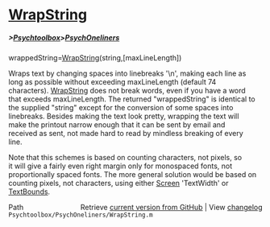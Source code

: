# [WrapString](WrapString)
##### >[Psychtoolbox](Psychtoolbox)>[PsychOneliners](PsychOneliners)

wrappedString=[WrapString](WrapString)(string,[maxLineLength])  
  
Wraps text by changing spaces into linebreaks '\n', making each line as  
long as possible without exceeding maxLineLength (default 74  
characters). [WrapString](WrapString) does not break words, even if you have a word  
that exceeds maxLineLength. The returned "wrappedString" is identical to  
the supplied "string" except for the conversion of some spaces into  
linebreaks. Besides making the text look pretty, wrapping the text will  
make the printout narrow enough that it can be sent by email and  
received as sent, not made hard to read by mindless breaking of every  
line.  
  
Note that this schemes is based on counting characters, not pixels, so  
it will give a fairly even right margin only for monospaced fonts, not  
proportionally spaced fonts. The more general solution would be based on  
counting pixels, not characters, using either [Screen](Screen) 'TextWidth' or  
[TextBounds](TextBounds).  




<div class="code_header" style="text-align:right;">
  <span style="float:left;">Path&nbsp;&nbsp;</span> <span class="counter">Retrieve <a href=
  "https://raw.github.com/Psychtoolbox-3/Psychtoolbox-3/beta/Psychtoolbox/PsychOneliners/WrapString.m">current version from GitHub</a> | View <a href=
  "https://github.com/Psychtoolbox-3/Psychtoolbox-3/commits/beta/Psychtoolbox/PsychOneliners/WrapString.m">changelog</a></span>
</div>
<div class="code">
  <code>Psychtoolbox/PsychOneliners/WrapString.m</code>
</div>

